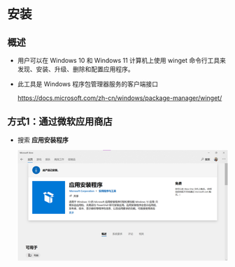 # 安装

## 概述

  - 用户可以在 Windows 10 和 Windows 11 计算机上使用 winget 命令行工具来发现、安装、升级、删除和配置应用程序。

  - &#x20;此工具是 Windows 程序包管理器服务的客户端接口

    <https://docs.microsoft.com/zh-cn/windows/package-manager/winget/>

## 方式1：通过微软应用商店

  - 搜索 **应用安装程序**

    ![](image/image_YenK7G32nW.png)

